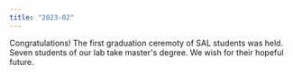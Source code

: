 ```yaml
---
title: "2023-02"
---
```


Congratulations! The first graduation ceremoty of SAL students was held. Seven students of our lab take master's degree. We wish for their hopeful future.

